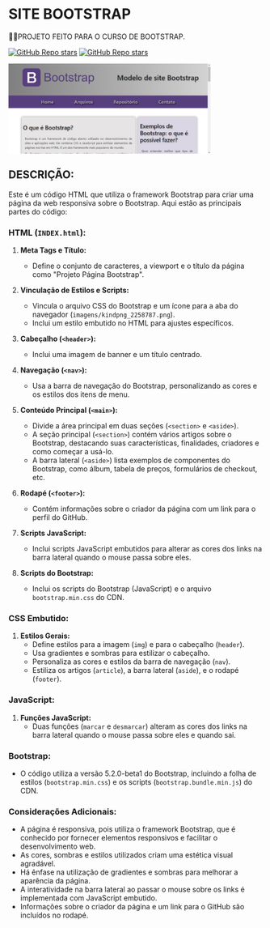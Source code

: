 # SITE BOOTSTRAP
👨‍🏫PROJETO FEITO PARA O CURSO DE BOOTSTRAP.

[![GitHub Repo stars](https://img.shields.io/badge/VILHALVA-GITHUB-03A9F4?logo=github)](https://github.com/VILHALVA)
[![GitHub Repo stars](https://img.shields.io/badge/MEUS-CURSOS-03A9F4?logo=github)](https://github.com/VILHALVA?tab=repositories&q=CURSO&type=public&language=&sort=) <br>

<img src="FOTO.png" align="center" width="400"> <br>

## DESCRIÇÃO:
Este é um código HTML que utiliza o framework Bootstrap para criar uma página da web responsiva sobre o Bootstrap. Aqui estão as principais partes do código:

### HTML (`INDEX.html`):
1. **Meta Tags e Título:**
   - Define o conjunto de caracteres, a viewport e o título da página como "Projeto Página Bootstrap".

2. **Vinculação de Estilos e Scripts:**
   - Vincula o arquivo CSS do Bootstrap e um ícone para a aba do navegador (`imagens/kindpng_2258787.png`).
   - Inclui um estilo embutido no HTML para ajustes específicos.

3. **Cabeçalho (`<header>`):**
   - Inclui uma imagem de banner e um título centrado.

4. **Navegação (`<nav>`):**
   - Usa a barra de navegação do Bootstrap, personalizando as cores e os estilos dos itens de menu.

5. **Conteúdo Principal (`<main>`):**
   - Divide a área principal em duas seções (`<section>` e `<aside>`).
   - A seção principal (`<section>`) contém vários artigos sobre o Bootstrap, destacando suas características, finalidades, criadores e como começar a usá-lo.
   - A barra lateral (`<aside>`) lista exemplos de componentes do Bootstrap, como álbum, tabela de preços, formulários de checkout, etc.

6. **Rodapé (`<footer>`):**
   - Contém informações sobre o criador da página com um link para o perfil do GitHub.

7. **Scripts JavaScript:**
   - Inclui scripts JavaScript embutidos para alterar as cores dos links na barra lateral quando o mouse passa sobre eles.

8. **Scripts do Bootstrap:**
   - Inclui os scripts do Bootstrap (JavaScript) e o arquivo `bootstrap.min.css` do CDN.

### CSS Embutido:
1. **Estilos Gerais:**
   - Define estilos para a imagem (`img`) e para o cabeçalho (`header`).
   - Usa gradientes e sombras para estilizar o cabeçalho.
   - Personaliza as cores e estilos da barra de navegação (`nav`).
   - Estiliza os artigos (`article`), a barra lateral (`aside`), e o rodapé (`footer`).

### JavaScript:
1. **Funções JavaScript:**
   - Duas funções (`marcar` e `desmarcar`) alteram as cores dos links na barra lateral quando o mouse passa sobre eles e quando sai.

### Bootstrap:
   - O código utiliza a versão 5.2.0-beta1 do Bootstrap, incluindo a folha de estilos (`bootstrap.min.css`) e os scripts (`bootstrap.bundle.min.js`) do CDN.

### Considerações Adicionais:
   - A página é responsiva, pois utiliza o framework Bootstrap, que é conhecido por fornecer elementos responsivos e facilitar o desenvolvimento web.
   - As cores, sombras e estilos utilizados criam uma estética visual agradável.
   - Há ênfase na utilização de gradientes e sombras para melhorar a aparência da página.
   - A interatividade na barra lateral ao passar o mouse sobre os links é implementada com JavaScript embutido.
   - Informações sobre o criador da página e um link para o GitHub são incluídos no rodapé.
